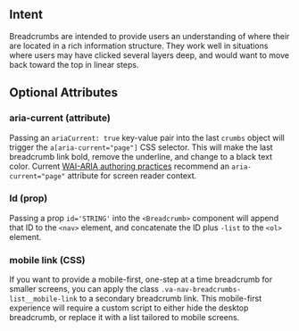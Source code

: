 ## Intent

Breadcrumbs are intended to provide users an understanding of where their are located in a rich information structure. They work well in situations where users may have clicked several layers deep, and would want to move back toward the top in linear steps.

## Optional Attributes

### aria-current (attribute)

Passing an `ariaCurrent: true` key-value pair into the last `crumbs` object will trigger the `a[aria-current="page"]` CSS selector. This will make the last breadcrumb link bold, remove the underline, and change to a black text color. Current [WAI-ARIA authoring practices](https://www.w3.org/TR/2017/NOTE-wai-aria-practices-1.1-20171214/examples/breadcrumb/index.html) recommend an `aria-current="page"` attribute for screen reader context.

### Id (prop)

Passing a prop `id='STRING'` into the `<Breadcrumb>` component will append that ID to the `<nav>` element, and concatenate the ID plus `-list` to the `<ol>` element.

### mobile link (CSS)

If you want to provide a mobile-first, one-step at a time breadcrumb for smaller screens, you can apply the class `.va-nav-breadcrumbs-list__mobile-link` to a secondary breadcrumb link. This mobile-first experience will require a custom script to either hide the desktop breadcrumb, or replace it with a list tailored to mobile screens.